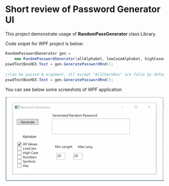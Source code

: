 <H1>Short review of Password Generator UI</H1> 

This project demonstrate usage of <b>RandomPassGenerator</b> class Library.

Code snipet for WPF project is below: 
```C#
RandomPasswordGenerator gen =
    new RandomPasswordGenerator(allAlphabet, lowCaseAlphabet, highCaseAlphabet, symbolsAlphabet, numbersAlphabet, showHex, passMinLenght, passMaxLenght);
pswdTextBoxHEX.Text = gen.GeneratePasswordRnd();

//Can be passed 0 argument, all except "AllCheckBox" are false by default
pswdTextBoxHEX.Text = gen.GeneratePasswordRnd();
```														
You can see below some screeshots of WPF application

![Result](Images/RandPassGen.gif)
